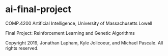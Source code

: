 # ai-final-project

COMP.4200 Artificial Intelligence,
University of Massachusetts Lowell

Final Project: Reinforcement Learning and Genetic Algorithms

Copyright 2019, Jonathan Lapham, Kyle Jolicoeur, and Michael Pascale. All rights reserved.
